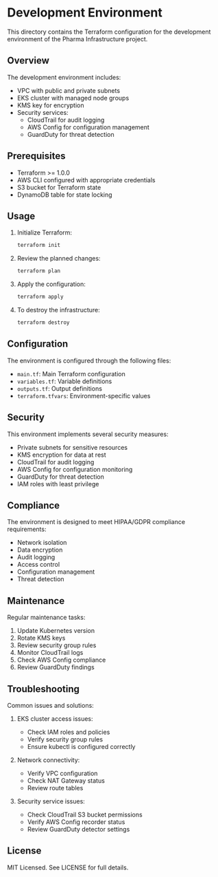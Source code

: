 # Development Environment

This directory contains the Terraform configuration for the development environment of the Pharma Infrastructure project.

## Overview

The development environment includes:

- VPC with public and private subnets
- EKS cluster with managed node groups
- KMS key for encryption
- Security services:
  - CloudTrail for audit logging
  - AWS Config for configuration management
  - GuardDuty for threat detection

## Prerequisites

- Terraform >= 1.0.0
- AWS CLI configured with appropriate credentials
- S3 bucket for Terraform state
- DynamoDB table for state locking

## Usage

1. Initialize Terraform:
   ```bash
   terraform init
   ```

2. Review the planned changes:
   ```bash
   terraform plan
   ```

3. Apply the configuration:
   ```bash
   terraform apply
   ```

4. To destroy the infrastructure:
   ```bash
   terraform destroy
   ```

## Configuration

The environment is configured through the following files:

- `main.tf`: Main Terraform configuration
- `variables.tf`: Variable definitions
- `outputs.tf`: Output definitions
- `terraform.tfvars`: Environment-specific values

## Security

This environment implements several security measures:

- Private subnets for sensitive resources
- KMS encryption for data at rest
- CloudTrail for audit logging
- AWS Config for configuration monitoring
- GuardDuty for threat detection
- IAM roles with least privilege

## Compliance

The environment is designed to meet HIPAA/GDPR compliance requirements:

- Network isolation
- Data encryption
- Audit logging
- Access control
- Configuration management
- Threat detection

## Maintenance

Regular maintenance tasks:

1. Update Kubernetes version
2. Rotate KMS keys
3. Review security group rules
4. Monitor CloudTrail logs
5. Check AWS Config compliance
6. Review GuardDuty findings

## Troubleshooting

Common issues and solutions:

1. EKS cluster access issues:
   - Check IAM roles and policies
   - Verify security group rules
   - Ensure kubectl is configured correctly

2. Network connectivity:
   - Verify VPC configuration
   - Check NAT Gateway status
   - Review route tables

3. Security service issues:
   - Check CloudTrail S3 bucket permissions
   - Verify AWS Config recorder status
   - Review GuardDuty detector settings

## License

MIT Licensed. See LICENSE for full details. 